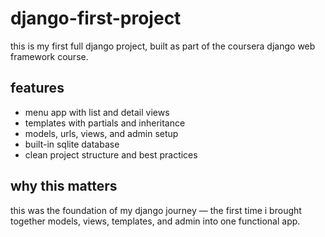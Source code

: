 # django-first-project

this is my first full django project, built as part of the coursera django web framework course.

## features

- menu app with list and detail views
- templates with partials and inheritance
- models, urls, views, and admin setup
- built-in sqlite database
- clean project structure and best practices

## why this matters

this was the foundation of my django journey — the first time i brought together models, views, templates, and admin into one functional app.


